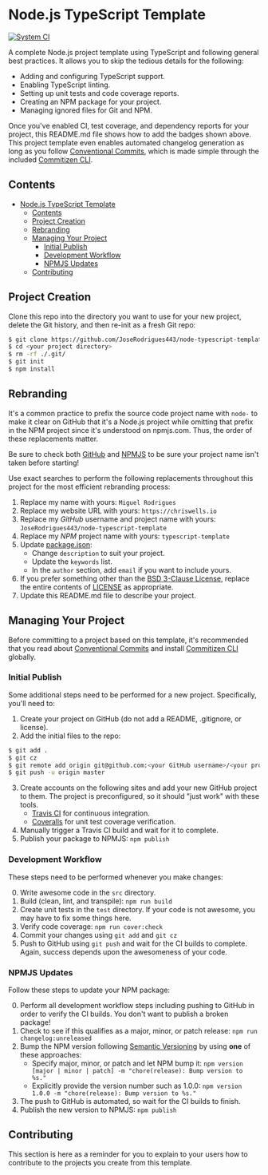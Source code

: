 # Node.js TypeScript Template

<!-- [![Package Version][package-image]][package-url] -->
<!-- [![Open Issues][issues-image]][issues-url] -->
<!-- [![Build Status][build-image]][build-url] -->
<!-- [![Coverage Status][coverage-image]][coverage-url] -->
<!-- [![Dependencies Status][dependencies-image]][dependencies-url] -->
[![System CI](https://github.com/JoseRodrigues443/node-typescript-template/actions/workflows/ci.yaml/badge.svg)](https://github.com/JoseRodrigues443/node-typescript-template/actions/workflows/ci.yaml)
<!-- [![Dev Dependencies Status][dev-dependencies-image]][dev-dependencies-url]
[![Commitizen Friendly][commitizen-image]][commitizen-url] -->

A complete Node.js project template using TypeScript and following general best practices.  It allows you to skip the tedious details for the following:

* Adding and configuring TypeScript support.
* Enabling TypeScript linting.
* Setting up unit tests and code coverage reports.
* Creating an NPM package for your project.
* Managing ignored files for Git and NPM.

Once you've enabled CI, test coverage, and dependency reports for your project, this README.md file shows how to add the badges shown above.  This project template even enables automated changelog generation as long as you follow [Conventional Commits](https://conventionalcommits.org), which is made simple through the included [Commitizen CLI](http://commitizen.github.io/cz-cli/).

## Contents

- [Node.js TypeScript Template](#nodejs-typescript-template)
	- [Contents](#contents)
	- [Project Creation](#project-creation)
	- [Rebranding](#rebranding)
	- [Managing Your Project](#managing-your-project)
		- [Initial Publish](#initial-publish)
		- [Development Workflow](#development-workflow)
		- [NPMJS Updates](#npmjs-updates)
	- [Contributing](#contributing)

## Project Creation

Clone this repo into the directory you want to use for your new project, delete the Git history, and then re-init as a fresh Git repo:

```bash
$ git clone https://github.com/JoseRodrigues443/node-typescript-template.git <your project directory>
$ cd <your project directory>
$ rm -rf ./.git/
$ git init
$ npm install
```

## Rebranding

It's a common practice to prefix the source code project name with `node-` to make it clear on GitHub that it's a Node.js project while omitting that prefix in the NPM project since it's understood on npmjs.com.  Thus, the order of these replacements matter.

Be sure to check both [GitHub](https://github.com) and [NPMJS](https://www.npmjs.com) to be sure your project name isn't taken before starting!

Use exact searches to perform the following replacements throughout this project for the most efficient rebranding process:

1. Replace my name with yours: `Miguel Rodrigues`
2. Replace my website URL with yours: `https://chriswells.io`
3. Replace my *GitHub* username and project name with yours: `JoseRodrigues443/node-typescript-template`
4. Replace my *NPM* project name with yours: `typescript-template`
5. Update [package.json](package.json):
	* Change `description` to suit your project.
	* Update the `keywords` list.
	* In the `author` section, add `email` if you want to include yours.
6. If you prefer something other than the [BSD 3-Clause License](https://opensource.org/licenses/BSD-3-Clause), replace the entire contents of [LICENSE](LICENSE) as appropriate.
7. Update this README.md file to describe your project.

## Managing Your Project

Before committing to a project based on this template, it's recommended that you read about [Conventional Commits](https://conventionalcommits.org) and install [Commitizen CLI](http://commitizen.github.io/cz-cli/) globally.

### Initial Publish

Some additional steps need to be performed for a new project.  Specifically, you'll need to:

1. Create your project on GitHub (do not add a README, .gitignore, or license).
2. Add the initial files to the repo:
```bash
$ git add .
$ git cz
$ git remote add origin git@github.com:<your GitHub username>/<your project name>
$ git push -u origin master
```
3. Create accounts on the following sites and add your new GitHub project to them.  The project is preconfigured, so it should "just work" with these tools.
	* [Travis CI](https://travis-ci.org) for continuous integration.
	* [Coveralls](https://coveralls.io) for unit test coverage verification.
4. Manually trigger a Travis CI build and wait for it to complete.
5. Publish your package to NPMJS: `npm publish`

### Development Workflow

These steps need to be performed whenever you make changes:

0. Write awesome code in the `src` directory.
1. Build (clean, lint, and transpile): `npm run build`
2. Create unit tests in the `test` directory.  If your code is not awesome, you may have to fix some things here.
3. Verify code coverage: `npm run cover:check`
4. Commit your changes using `git add` and `git cz`
5. Push to GitHub using `git push` and wait for the CI builds to complete.  Again, success depends upon the awesomeness of your code.

### NPMJS Updates

Follow these steps to update your NPM package:

0. Perform all development workflow steps including pushing to GitHub in order to verify the CI builds.  You don't want to publish a broken package!
1. Check to see if this qualifies as a major, minor, or patch release: `npm run changelog:unreleased`
2. Bump the NPM version following [Semantic Versioning](https://semver.org) by using **one** of these approaches:
	* Specify major, minor, or patch and let NPM bump it: `npm version [major | minor | patch] -m "chore(release): Bump version to %s."`
	* Explicitly provide the version number such as 1.0.0: `npm version 1.0.0 -m "chore(release): Bump version to %s."`
3. The push to GitHub is automated, so wait for the CI builds to finish.
4. Publish the new version to NPMJS: `npm publish`

## Contributing

This section is here as a reminder for you to explain to your users how to contribute to the projects you create from this template.

[project-url]: https://github.com/JoseRodrigues443/node-typescript-template
[package-image]: https://badge.fury.io/js/typescript-template.svg
[package-url]: https://badge.fury.io/js/typescript-template
[issues-image]: https://img.shields.io/github/issues/JoseRodrigues443/node-typescript-template.svg?style=popout
[issues-url]: https://github.com/JoseRodrigues443/node-typescript-template/issues
[build-image]: https://travis-ci.org/JoseRodrigues443/node-typescript-template.svg?branch=master
[build-url]: https://travis-ci.org/JoseRodrigues443/node-typescript-template
[coverage-image]: https://coveralls.io/repos/github/JoseRodrigues443/node-typescript-template/badge.svg?branch=master
[coverage-url]: https://coveralls.io/github/JoseRodrigues443/node-typescript-template?branch=master
[dependencies-image]: https://david-dm.org/JoseRodrigues443/node-typescript-template/status.svg
[dependencies-url]: https://david-dm.org/JoseRodrigues443/node-typescript-template
[dev-dependencies-image]: https://david-dm.org/JoseRodrigues443/node-typescript-template/dev-status.svg
[dev-dependencies-url]: https://david-dm.org/JoseRodrigues443/node-typescript-template?type=dev
[commitizen-image]: https://img.shields.io/badge/commitizen-friendly-brightgreen.svg
[commitizen-url]: http://commitizen.github.io/cz-cli
